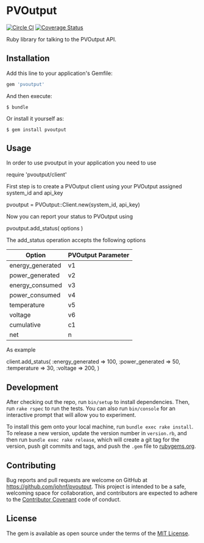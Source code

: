 # PVOutput

[![Circle CI](https://circleci.com/gh/johnf/pvoutput.svg?style=svg)](https://circleci.com/gh/johnf/pvoutput)
[![Coverage Status](https://coveralls.io/repos/johnf/pvoutput/badge.svg?branch=master&service=github)](https://coveralls.io/github/johnf/pvoutput?branch=master)

Ruby library for talking to the PVOutput API.

## Installation

Add this line to your application's Gemfile:

```ruby
gem 'pvoutput'
```

And then execute:

    $ bundle

Or install it yourself as:

    $ gem install pvoutput

## Usage

In order to use pvoutput in your application you need to use

  require 'pvoutput/client'

First step is to create a PVOutput client using your PVOutput assigned system_id and api_key

  pvoutput = PVOutput::Client.new(system_id, api_key)

Now you can report your status to PVOutput using

  pvoutput.add_status(
    options
  )

The add_status operation accepts the following options

  | Option | PVOutput Parameter |
  | ------ | ---- |
  | energy_generated |v1 |
  | power_generated | v2 |
  | energy_consumed | v3 |
  | power_consumed | v4 |
  | temperature | v5 |
  | voltage | v6 |
  | cumulative | c1 |
  | net | n |

As example

  client.add_status(
    :energy_generated => 100,
    :power_generated  => 50,
    :temperature      => 30,
    :voltage          => 200,
  )

## Development

After checking out the repo, run `bin/setup` to install dependencies. Then, run `rake rspec` to run the tests. You can also run `bin/console` for an interactive prompt that will allow you to experiment.

To install this gem onto your local machine, run `bundle exec rake install`. To release a new version, update the version number in `version.rb`, and then run `bundle exec rake release`, which will create a git tag for the version, push git commits and tags, and push the `.gem` file to [rubygems.org](https://rubygems.org).

## Contributing

Bug reports and pull requests are welcome on GitHub at https://github.com/johnf/pvoutput. This project is intended to be a safe, welcoming space for collaboration, and contributors are expected to adhere to the [Contributor Covenant](contributor-covenant.org) code of conduct.


## License

The gem is available as open source under the terms of the [MIT License](http://opensource.org/licenses/MIT).

